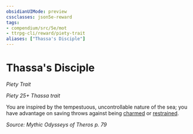 ```yaml
---
obsidianUIMode: preview
cssclasses: json5e-reward
tags:
- compendium/src/5e/mot
- ttrpg-cli/reward/piety-trait
aliases: ["Thassa's Disciple"]
---
```

# Thassa's Disciple
*Piety Trait*  

*Piety 25+ Thassa trait*

You are inspired by the tempestuous, uncontrollable nature of the sea; you have advantage on saving throws against being [charmed](/3-Mechanics/CLI/rules/conditions.md#charmed) or [restrained](/3-Mechanics/CLI/rules/conditions.md#restrained).

*Source: Mythic Odysseys of Theros p. 79*